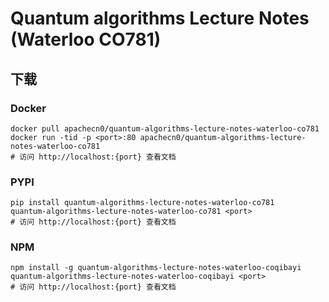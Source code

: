 # Quantum algorithms Lecture Notes (Waterloo CO781)

## 下载

### Docker

```
docker pull apachecn0/quantum-algorithms-lecture-notes-waterloo-co781
docker run -tid -p <port>:80 apachecn0/quantum-algorithms-lecture-notes-waterloo-co781
# 访问 http://localhost:{port} 查看文档
```

### PYPI

```
pip install quantum-algorithms-lecture-notes-waterloo-co781
quantum-algorithms-lecture-notes-waterloo-co781 <port>
# 访问 http://localhost:{port} 查看文档
```

### NPM

```
npm install -g quantum-algorithms-lecture-notes-waterloo-coqibayi
quantum-algorithms-lecture-notes-waterloo-coqibayi <port>
# 访问 http://localhost:{port} 查看文档
```